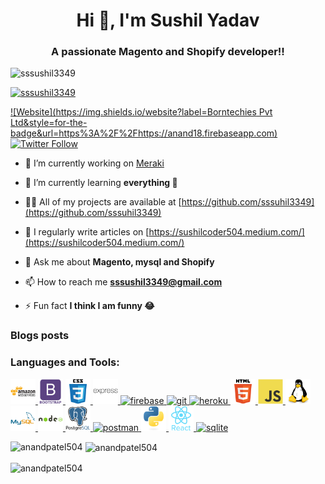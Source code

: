 <h1 align="center">Hi 👋, I'm Sushil Yadav</h1>
<h3 align="center">A passionate Magento and Shopify developer!!</h3>

<p align="left"> <img src="https://komarev.com/ghpvc/?username=anandpatel504&label=Profile%20views&color=0e75b6&style=flat" alt="sssushil3349" /> </p>

<p align="left"> <a href="https://github.com/ryo-ma/github-profile-trophy"><img src="https://github-profile-trophy.vercel.app/?username=sssushil3349" alt="sssushil3349" /></a> </p>

[![Website](https://img.shields.io/website?label=Borntechies Pvt Ltd&style=for-the-badge&url=https%3A%2F%2Fhttps://anand18.firebaseapp.com)](https://anand18.firebaseapp.com)
[![Twitter Follow](https://img.shields.io/twitter/follow/anandpatel504?color=1DA1F2&logo=twitter&style=for-the-badge)](https://twitter.com/intent/follow?original_referer=https%3A%2F%2Fgithub.com%2Fcanandpatel504&screen_name=anandpatel504)

- 🔭 I’m currently working on [Meraki](https://borntechies.com)

- 🌱 I’m currently learning **everything 🤣**

- 👨‍💻 All of my projects are available at [https://github.com/sssuhil3349](https://github.com/sssuhil3349)

- 📝 I regularly write articles on [https://sushilcoder504.medium.com/](https://sushilcoder504.medium.com/)

- 💬 Ask me about **Magento, mysql and Shopify**

- 📫 How to reach me **sssushil3349@gmail.com**
<!---
- 📄 Know about my experiences [https://drive.google.com/file/d/1jRjhYBC7hQD8fiv-2p5hSoL4iQnPwJGb/view?usp=sharing](https://drive.google.com/file/d/1jRjhYBC7hQD8fiv-2p5hSoL4iQnPwJGb/view?usp=sharing)
-->

- ⚡ Fun fact **I think I am funny 😂**

### Blogs posts
<!-- BLOG-POST-LIST:START -->
<!-- BLOG-POST-LIST:END -->



<h3 align="left">Languages and Tools:</h3>
<p align="left"> <a href="https://aws.amazon.com" target="_blank"> <img src="https://raw.githubusercontent.com/devicons/devicon/master/icons/amazonwebservices/amazonwebservices-original-wordmark.svg" alt="aws" width="40" height="40"/> </a> <a href="https://getbootstrap.com" target="_blank"> <img src="https://raw.githubusercontent.com/devicons/devicon/master/icons/bootstrap/bootstrap-plain-wordmark.svg" alt="bootstrap" width="40" height="40"/> </a> <a href="https://www.w3schools.com/css/" target="_blank"> <img src="https://raw.githubusercontent.com/devicons/devicon/master/icons/css3/css3-original-wordmark.svg" alt="css3" width="40" height="40"/> </a> <a href="https://expressjs.com" target="_blank"> <img src="https://raw.githubusercontent.com/devicons/devicon/master/icons/express/express-original-wordmark.svg" alt="express" width="40" height="40"/> </a> <a href="https://firebase.google.com/" target="_blank"> <img src="https://www.vectorlogo.zone/logos/firebase/firebase-icon.svg" alt="firebase" width="40" height="40"/> </a> <a href="https://git-scm.com/" target="_blank"> <img src="https://www.vectorlogo.zone/logos/git-scm/git-scm-icon.svg" alt="git" width="40" height="40"/> </a> <a href="https://heroku.com" target="_blank"> <img src="https://www.vectorlogo.zone/logos/heroku/heroku-icon.svg" alt="heroku" width="40" height="40"/> </a> <a href="https://www.w3.org/html/" target="_blank"> <img src="https://raw.githubusercontent.com/devicons/devicon/master/icons/html5/html5-original-wordmark.svg" alt="html5" width="40" height="40"/> </a> <a href="https://developer.mozilla.org/en-US/docs/Web/JavaScript" target="_blank"> <img src="https://raw.githubusercontent.com/devicons/devicon/master/icons/javascript/javascript-original.svg" alt="javascript" width="40" height="40"/> </a> <a href="https://www.linux.org/" target="_blank"> <img src="https://raw.githubusercontent.com/devicons/devicon/master/icons/linux/linux-original.svg" alt="linux" width="40" height="40"/> </a> <a href="https://www.mysql.com/" target="_blank"> <img src="https://raw.githubusercontent.com/devicons/devicon/master/icons/mysql/mysql-original-wordmark.svg" alt="mysql" width="40" height="40"/> </a> <a href="https://nodejs.org" target="_blank"> <img src="https://raw.githubusercontent.com/devicons/devicon/master/icons/nodejs/nodejs-original-wordmark.svg" alt="nodejs" width="40" height="40"/> </a> <a href="https://www.postgresql.org" target="_blank"> <img src="https://raw.githubusercontent.com/devicons/devicon/master/icons/postgresql/postgresql-original-wordmark.svg" alt="postgresql" width="40" height="40"/> </a> <a href="https://postman.com" target="_blank"> <img src="https://www.vectorlogo.zone/logos/getpostman/getpostman-icon.svg" alt="postman" width="40" height="40"/> </a> <a href="https://www.python.org" target="_blank"> <img src="https://raw.githubusercontent.com/devicons/devicon/master/icons/python/python-original.svg" alt="python" width="40" height="40"/> </a> <a href="https://reactjs.org/" target="_blank"> <img
src="https://raw.githubusercontent.com/devicons/devicon/master/icons/react/react-original-wordmark.svg" alt="react" width="40" height="40"/> </a> <a href="https://www.sqlite.org/" target="_blank"> <img src="https://www.vectorlogo.zone/logos/sqlite/sqlite-icon.svg" alt="sqlite" width="40" height="40"/> </a> </p>

<p><img align="left" src="https://github-readme-stats.vercel.app/api/top-langs?username=anandpatel504&show_icons=true&locale=en&layout=compact" alt="anandpatel504" /></p>

<p>&nbsp;<img align="center" src="https://github-readme-stats.vercel.app/api?username=anandpatel504&show_icons=true&locale=en" alt="anandpatel504" /></p>

<p><img align="center" src="https://github-readme-streak-stats.herokuapp.com/?user=anandpatel504&" alt="anandpatel504" /></p>
